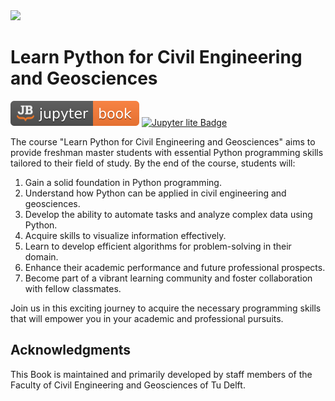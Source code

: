 <img src="https://raw.githubusercontent.com/TUDelft-CITG/learn-python/main/book/figures/learn-python-logo.png" width=80 /> 
 
# Learn Python for Civil Engineering and Geosciences

[![Jupyter Book Badge](https://raw.githubusercontent.com/executablebooks/jupyter-book/47e06598ef05bd429467a7de66a7fb3a83e89c2f/docs/images/badge.svg)](https://jupyterbook.org)
[![Jupyter lite Badge](https://jupyterlite.rtfd.io/en/latest/_static/badge.svg)](https://github.com/jupyterlite)

The course "Learn Python for Civil Engineering and Geosciences" aims to provide freshman master students with essential Python programming skills tailored to their field of study. By the end of the course, students will:

1. Gain a solid foundation in Python programming.
2. Understand how Python can be applied in civil engineering and geosciences.
3. Develop the ability to automate tasks and analyze complex data using Python.
4. Acquire skills to visualize information effectively.
5. Learn to develop efficient algorithms for problem-solving in their domain.
6. Enhance their academic performance and future professional prospects.
7. Become part of a vibrant learning community and foster collaboration with fellow classmates.

Join us in this exciting journey to acquire the necessary programming skills that will empower you in your academic and professional pursuits.

## Acknowledgments

This Book is maintained and primarily developed by staff members of the Faculty of Civil Engineering and Geosciences of Tu Delft.
